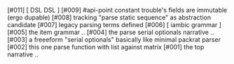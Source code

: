 [#011]       [ DSL DSL ]
[#009]       #api-point constant trouble's fields are immutable (ergo dupable)
[#008]       tracking "parse static sequence" as abstraction candidate
[#007]       legacy parsing terms defined
[#006]       [ iambic grammar ]
[#005]       the item grammar ..
[#004]       the parse serial optionals narrative ..
[#003]       a freeeform "serial optionals" basically like minimal packrat parser
[#002]       this one parse function with list against matrix
[#001]       the top narrative ..
